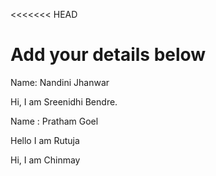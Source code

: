 <<<<<<< HEAD
# Add your details below

Name: Nandini Jhanwar

Hi, I am Sreenidhi Bendre.

Name : Pratham Goel

Hello I am Rutuja

Hi, I am Chinmay
